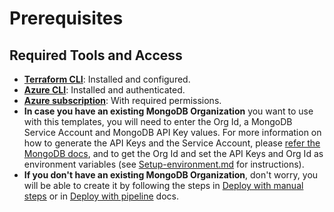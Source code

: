 # Prerequisites

## Required Tools and Access

- **[Terraform CLI](https://developer.hashicorp.com/terraform/install)**: Installed and configured.
- **[Azure CLI](https://learn.microsoft.com/en-us/cli/azure/install-azure-cli?view=azure-cli-latest)**: Installed and authenticated.
- **[Azure subscription](https://learn.microsoft.com/en-us/azure/cost-management-billing/manage/create-subscription)**: With required permissions.
- **In case you have an existing MongoDB Organization** you want to use with this templates, you will need to enter the Org Id, a MongoDB Service Account and MongoDB API Key values. For more information on how to generate the API Keys and the Service Account, please [refer the MongoDB docs](https://www.mongodb.com/docs/atlas/configure-api-access-org/), and to get the Org Id and set the API Keys and Org Id as environment variables (see [Setup-environment.md](Setup-environment.md) for instructions).
- **If you don't have an existing MongoDB Organization**, don't worry, you will be able to create it by following the steps in [Deploy with manual steps](./Deploy-with-manual-steps.md) or in [Deploy with pipeline](./Deploy-with-pipeline.md) docs.

